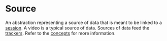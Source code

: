 # Source

An abstraction representing a source of data that is meant to be linked to a [session](session.md). A video is a typical source of data. Sources of data feed the [trackers](tracker.md). Refer to the [concepts](../tutorial/concepts.md) for more information.